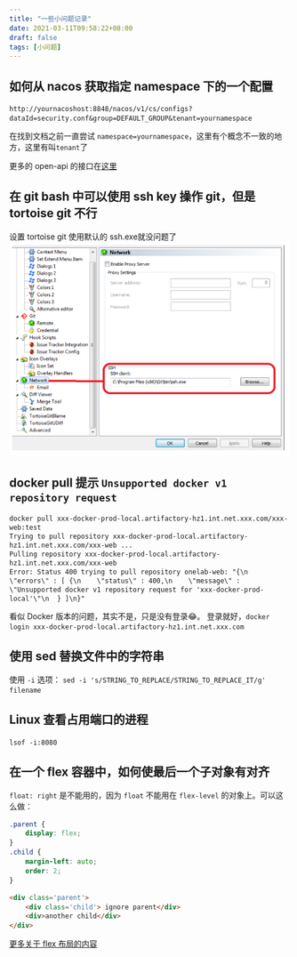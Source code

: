 ```yaml
---
title: "一些小问题记录"
date: 2021-03-11T09:58:22+08:00
draft: false
tags: [小问题]
---
```


## 如何从 nacos 获取指定 namespace 下的一个配置
`http://yournacoshost:8848/nacos/v1/cs/configs?dataId=security.conf&group=DEFAULT_GROUP&tenant=yournamespace`

在找到文档之前一直尝试 `namespace=yournamespace`，这里有个概念不一致的地方，这里有叫`tenant`了

更多的 open-api 的接口在[这里](!https://nacos.io/zh-cn/docs/open-api.html)

## 在 git bash 中可以使用 ssh key 操作 git，但是 tortoise git 不行
设置 tortoise git 使用默认的 ssh.exe就没问题了
![tortoise git settings](nacos-http-usage.assets/image001.png)

## docker pull 提示 `Unsupported docker v1 repository request`
```
docker pull xxx-docker-prod-local.artifactory-hz1.int.net.xxx.com/xxx-web:test
Trying to pull repository xxx-docker-prod-local.artifactory-hz1.int.net.xxx.com/xxx-web ...
Pulling repository xxx-docker-prod-local.artifactory-hz1.int.net.xxx.com/xxx-web
Error: Status 400 trying to pull repository onelab-web: "{\n  \"errors\" : [ {\n    \"status\" : 400,\n    \"message\" : \"Unsupported docker v1 repository request for 'xxx-docker-prod-local'\"\n  } ]\n}"
```
看似 Docker 版本的问题，其实不是，只是没有登录😂。 登录就好，`docker login xxx-docker-prod-local.artifactory-hz1.int.net.xxx.com`

## 使用 sed 替换文件中的字符串
使用 `-i` 选项： `sed -i 's/STRING_TO_REPLACE/STRING_TO_REPLACE_IT/g' filename`

## Linux 查看占用端口的进程
`lsof -i:8080`

## 在一个 flex 容器中，如何使最后一个子对象有对齐
`float: right` 是不能用的，因为 `float` 不能用在 `flex-level` 的对象上。可以这么做：
```css
.parent {
	display: flex;
}
.child {
	margin-left: auto;
	order: 2;
}
```
```html
<div class='parent'>
	<div class='child'> ignore parent</div>
	<div>another child</div>
</div>
```
[更多关于 flex 布局的内容](!https://css-tricks.com/snippets/css/a-guide-to-flexbox/)

